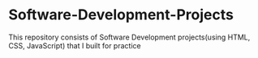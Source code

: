 # Software-Development-Projects
This repository consists of Software Development projects(using HTML, CSS, JavaScript) that I built for practice
